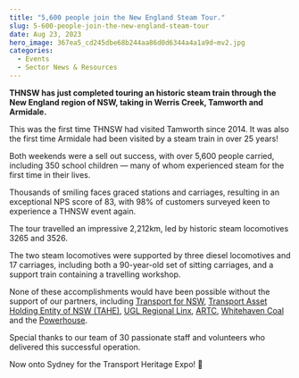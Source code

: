 ```yaml
---
title: "5,600 people join the New England Steam Tour."
slug: 5-600-people-join-the-new-england-steam-tour
date: Aug 23, 2023
hero_image: 367ea5_cd245dbe68b244aa86d0d6344a4a1a9d~mv2.jpg
categories:
  - Events
  - Sector News & Resources
---
```



**THNSW has just completed touring an historic steam train through the New England region of NSW, taking in Werris Creek, Tamworth and Armidale.**

This was the first time THNSW had visited Tamworth since 2014. It was also the first time Armidale had been visited by a steam train in over 25 years!

Both weekends were a sell out success, with over 5,600 people carried, including 350 school children — many of whom experienced steam for the first time in their lives.

Thousands of smiling faces graced stations and carriages, resulting in an exceptional NPS score of 83, with 98% of customers surveyed keen to experience a THNSW event again.

The tour travelled an impressive 2,212km, led by historic steam locomotives 3265 and 3526.

The two steam locomotives were supported by three diesel locomotives and 17 carriages, including both a 90-year-old set of sitting carriages, and a support train containing a travelling workshop.

None of these accomplishments would have been possible without the support of our partners, including [Transport for NSW](https://www.linkedin.com/company/transport-for-nsw/), [Transport Asset Holding Entity of NSW (TAHE)](https://www.linkedin.com/company/transport-asset-holding-entity-of-nsw-tahe/), [UGL Regional Linx](https://www.linkedin.com/company/ugl-regional-linx/), [ARTC](https://www.linkedin.com/company/artc/), [Whitehaven Coal](https://www.linkedin.com/company/whitehaven-coal/) and the [Powerhouse](https://www.linkedin.com/company/museum-of-applied-arts-and-sciences/).

Special thanks to our team of 30 passionate staff and volunteers who delivered this successful operation.

Now onto Sydney for the Transport Heritage Expo! 🚂
